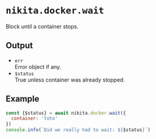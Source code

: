 
# `nikita.docker.wait`

Block until a container stops.

## Output

* `err`   
  Error object if any.   
* `$status`   
  True unless container was already stopped.

## Example

```js
const {$status} = await nikita.docker.wait({
  container: 'toto'
})
console.info(`Did we really had to wait: ${$status}`)
```
